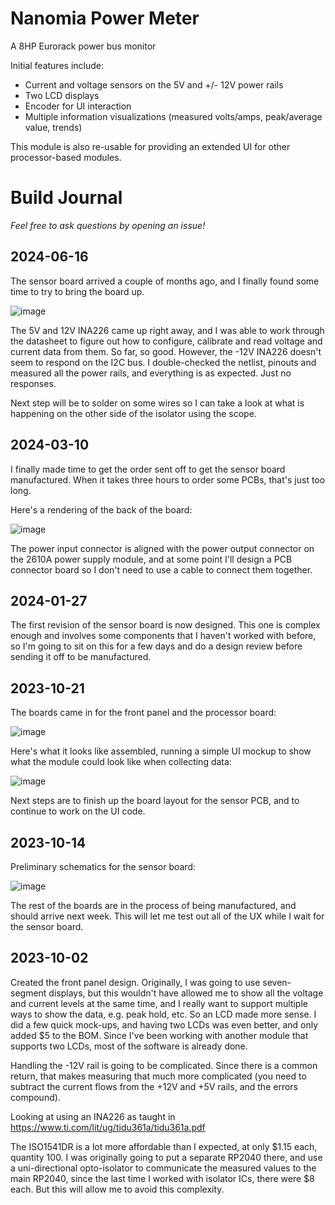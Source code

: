 # Nanomia Power Meter

A 8HP Eurorack power bus monitor

Initial features include:
- Current and voltage sensors on the 5V and +/- 12V power rails
- Two LCD displays
- Encoder for UI interaction
- Multiple information visualizations (measured volts/amps, peak/average value, trends)

This module is also re-usable for providing an extended UI for other processor-based modules.

# Build Journal

_Feel free to ask questions by opening an issue!_

## 2024-06-16

The sensor board arrived a couple of months ago, and I finally found some time to try to bring the board up.

![image](https://github.com/dslik/nanomia/assets/5757591/c19b71e1-adf1-46a1-92ab-59b586d6a130)

The 5V and 12V INA226 came up right away, and I was able to work through the datasheet to figure out how to configure, calibrate and read voltage and current data from them. So far, so good. However, the -12V INA226 doesn't seem to respond on the I2C bus. I double-checked the netlist, pinouts and measured all the power rails, and everything is as expected. Just no responses.

Next step will be to solder on some wires so I can take a look at what is happening on the other side of the isolator using the scope.

## 2024-03-10

I finally made time to get the order sent off to get the sensor board manufactured. When it takes three hours to order some PCBs, that's just too long.

Here's a rendering of the back of the board:

![image](https://github.com/dslik/nanomia/assets/5757591/4163367e-7b3b-4822-a21c-ba0f12507d7a)

The power input connector is aligned with the power output connector on the 2610A power supply module, and at some point I'll design a PCB connector board so I don't need to use a cable to connect them together.

## 2024-01-27

The first revision of the sensor board is now designed. This one is complex enough and involves some components that I haven't worked with before, so I'm going to sit on this for a few days and do a design review before sending it off to be manufactured.

## 2023-10-21

The boards came in for the front panel and the processor board:

![image](https://github.com/dslik/nanomia/assets/5757591/f2ae7d3d-889b-4dca-9ffb-0b8d0b91f759)

Here's what it looks like assembled, running a simple UI mockup to show what the module could look like when collecting data:

![image](https://github.com/dslik/nanomia/assets/5757591/ee7309a6-7458-489b-b972-0ca2ec54ebf4)

Next steps are to finish up the board layout for the sensor PCB, and to continue to work on the UI code.

## 2023-10-14

Preliminary schematics for the sensor board:

![image](https://github.com/dslik/nanomia/assets/5757591/7b34c4ce-8ba1-4766-b1b6-bab1dc8f79eb)

The rest of the boards are in the process of being manufactured, and should arrive next week. This will let me test out all of the UX while I wait for the sensor board.

## 2023-10-02

Created the front panel design. Originally, I was going to use seven-segment displays, but this wouldn't have allowed me to show all the voltage and current levels at the same time, and I really want to support multiple ways to show the data, e.g. peak hold, etc. So an LCD made more sense. I did a few quick mock-ups, and having two LCDs was even better, and only added $5 to the BOM. Since I've been working with another module that supports two LCDs, most of the software is already done.

Handling the -12V rail is going to be complicated. Since there is a common return, that makes measuring that much more complicated (you need to subtract the current flows from the +12V and +5V rails, and the errors compound).

Looking at using an INA226 as taught in https://www.ti.com/lit/ug/tidu361a/tidu361a.pdf

The ISO1541DR is a lot more affordable than I expected, at only $1.15 each, quantity 100. I was originally going to put a separate RP2040 there, and use a uni-directional opto-isolator to communicate the measured values to the main RP2040, since the last time I worked with isolator ICs, there were $8 each. But this will allow me to avoid this complexity.
